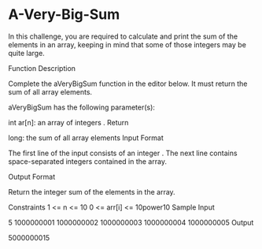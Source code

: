# A-Very-Big-Sum
In this challenge, you are required to calculate and print the sum of the elements in an array, keeping in mind that some of those integers may be quite large.

Function Description

Complete the aVeryBigSum function in the editor below. It must return the sum of all array elements.

aVeryBigSum has the following parameter(s):

int ar[n]: an array of integers .
Return

long: the sum of all array elements
Input Format

The first line of the input consists of an integer .
The next line contains  space-separated integers contained in the array.

Output Format

Return the integer sum of the elements in the array.

Constraints
1 <= n <= 10
0 <= arr[i] <= 10power10
Sample Input

5
1000000001 1000000002 1000000003 1000000004 1000000005
Output

5000000015
